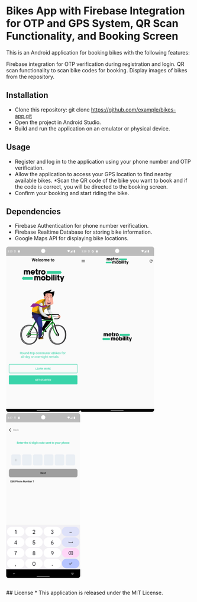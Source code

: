 # Bikes App with Firebase Integration for OTP and GPS System, QR Scan Functionality, and Booking Screen
This is an Android application for booking bikes with the following features:

Firebase integration for OTP verification during registration and login.
QR scan functionality to scan bike codes for booking.
Display images of bikes from the repository.
## Installation
* Clone this repository: git clone https://github.com/example/bikes-app.git
* Open the project in Android Studio.
* Build and run the application on an emulator or physical device.
## Usage
* Register and log in to the application using your phone number and OTP verification.
* Allow the application to access your GPS location to find nearby available bikes.
*Scan the QR code of the bike you want to book and if the code is correct, you will be directed to the booking screen.
* Confirm your booking and start riding the bike.
## Dependencies
* Firebase Authentication for phone number verification.
* Firebase Realtime Database for storing bike information.
* Google Maps API for displaying bike locations.

<table>
  <tr>
<img src="https://github.com/mananrg/BikesApp/blob/main/loginscreen.png" width="200"/>
<img src="https://github.com/mananrg/BikesApp/blob/main/homescreen.png" width="200"/>
<img src="https://github.com/mananrg/BikesApp/blob/main/otpscreen.png" width="200"/>
  </tr>
</table>
## License
* This application is released under the MIT License.
